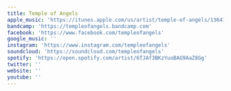 ```yaml
---
title: Temple of Angels
apple_music: 'https://itunes.apple.com/us/artist/temple-of-angels/1364108881'
bandcamp: 'https://templeofangels.bandcamp.com'
facebook: 'https://www.facebook.com/templeofangels'
google_music: ''
instagram: 'https://www.instagram.com/templeofangels'
soundcloud: 'https://soundcloud.com/templeofangels'
spotify: 'https://open.spotify.com/artist/6TJAf3BKzYuoBAG9AaZ8Gg'
twitter: ''
website: ''
youtube: ''
---
```

